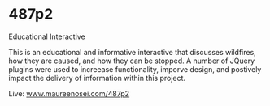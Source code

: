 # 487p2
Educational Interactive

This is an educational and informative interactive that discusses wildfires, how they are caused, and how they can be stopped. A number of JQuery plugins were used to increease functionality, imporve design, and postively impact the delivery of information within this project.

Live: www.maureenosei.com/487p2
